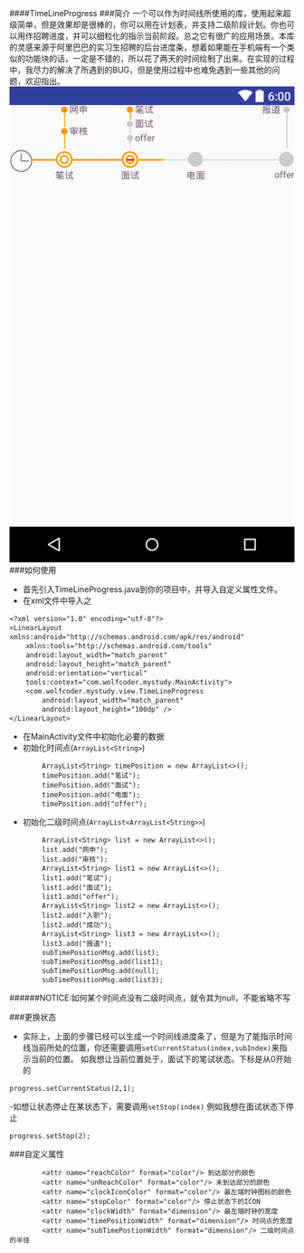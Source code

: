 ####TimeLineProgress
###简介
一个可以作为时间线所使用的库，使用起来超级简单，但是效果却是很棒的，你可以用在计划表，并支持二级阶段计划。你也可以用作招聘进度，并可以细粒化的指示当前阶段。总之它有很广的应用场景。本库的灵感来源于阿里巴巴的实习生招聘的后台进度条，想着如果能在手机端有一个类似的功能块的话，一定是不错的，所以花了两天的时间绘制了出来。在实现的过程中，我尽力的解决了所遇到的BUG，但是使用过程中也难免遇到一些其他的问题，欢迎指出。
![](https://github.com/ccqy66/TimeLineProgress/blob/master/Art/art.png)
###如何使用
- 首先引入TimeLineProgress.java到你的项目中，并导入自定义属性文件。
- 在xml文件中导入之
```
<?xml version="1.0" encoding="utf-8"?>
<LinearLayout xmlns:android="http://schemas.android.com/apk/res/android"
    xmlns:tools="http://schemas.android.com/tools"
    android:layout_width="match_parent"
    android:layout_height="match_parent"
    android:orientation="vertical"
    tools:context="com.wolfcoder.mystudy.MainActivity">
    <com.wolfcoder.mystudy.view.TimeLineProgress
        android:layout_width="match_parent"
        android:layout_height="100dp" />
</LinearLayout>
```
- 在MainActivity文件中初始化必要的数据
- 初始化时间点(`ArrayList<String>`)
```
		ArrayList<String> timePosition = new ArrayList<>();
        timePosition.add("笔试");
        timePosition.add("面试");
        timePosition.add("电面");
        timePosition.add("offer");
```
- 初始化二级时间点(`ArrayList<ArrayList<String>>`)
```
		ArrayList<String> list = new ArrayList<>();
        list.add("网申");
        list.add("审核");
        ArrayList<String> list1 = new ArrayList<>();
        list1.add("笔试");
        list1.add("面试");
        list1.add("offer");
        ArrayList<String> list2 = new ArrayList<>();
        list2.add("入职");
        list2.add("成功");
        ArrayList<String> list3 = new ArrayList<>();
        list3.add("报道");
        subTimePositionMsg.add(list);
        subTimePositionMsg.add(list1);
        subTimePositionMsg.add(null);
        subTimePositionMsg.add(list3);
```
######NOTICE:如何某个时间点没有二级时间点，就令其为null，不能省略不写

###更换状态
- 实际上，上面的步骤已经可以生成一个时间线进度条了，但是为了能指示时间线当前所处的位置，你还需要调用`setCurrentStatus(index,subIndex)`来指示当前的位置。
如我想让当前位置处于，面试下的笔试状态。下标是从0开始的
```
progress.setCurrentStatus(2,1);
```
-如想让状态停止在某状态下，需要调用`setStop(index)`
例如我想在面试状态下停止
```
progress.setStop(2);
```

###自定义属性
```
		<attr name="reachColor" format="color"/> 到达部分的颜色
        <attr name="unReachColor" format="color"/> 未到达部分的颜色
        <attr name="clockIconColor" format="color"/> 最左端时钟图标的颜色
        <attr name="stopColor" format="color"/> 停止状态下的ICON
        <attr name="clockWidth" format="dimension"/> 最左端时钟的宽度
        <attr name="timePositionWidth" format="dimension"/> 时间点的宽度
        <attr name="subTimePostionWidth" format="dimension"/> 二级时间点的半径
```